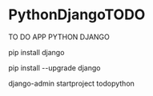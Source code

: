 # PythonDjangoTODO
 TO DO APP PYTHON DJANGO

pip install django

pip install --upgrade django

django-admin startproject todopython